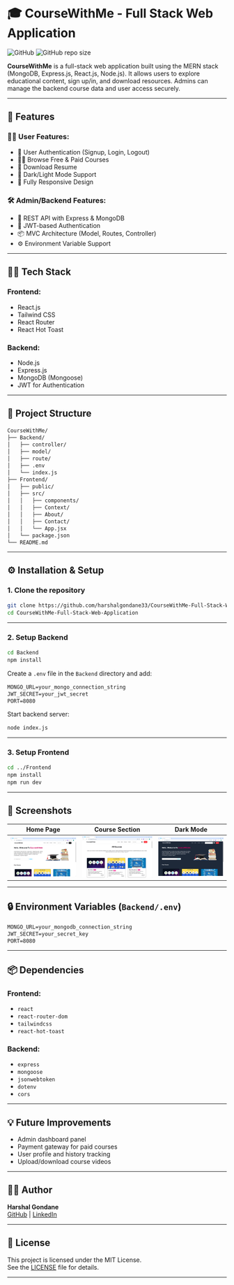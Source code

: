 # 🎓 CourseWithMe - Full Stack Web Application

![GitHub](https://img.shields.io/github/license/harshalgondane33/CourseWithMe-Full-Stack-Web-Application?style=flat-square)
![GitHub repo size](https://img.shields.io/github/repo-size/harshalgondane33/CourseWithMe-Full-Stack-Web-Application?style=flat-square)

**CourseWithMe** is a full-stack web application built using the MERN stack (MongoDB, Express.js, React.js, Node.js). It allows users to explore educational content, sign up/in, and download resources. Admins can manage the backend course data and user access securely.

---

## 🚀 Features

### 👨‍🎓 User Features:
- 🔐 User Authentication (Signup, Login, Logout)
- 🧑‍🏫 Browse Free & Paid Courses
- 📄 Download Resume
- 🌙 Dark/Light Mode Support
- 📱 Fully Responsive Design

### 🛠 Admin/Backend Features:
- 🧾 REST API with Express & MongoDB
- 🔐 JWT-based Authentication
- 📦 MVC Architecture (Model, Routes, Controller)
- ⚙️ Environment Variable Support

---

## 🧑‍💻 Tech Stack

### Frontend:
- React.js
- Tailwind CSS
- React Router
- React Hot Toast

### Backend:
- Node.js
- Express.js
- MongoDB (Mongoose)
- JWT for Authentication

---

## 📂 Project Structure

```
CourseWithMe/
├── Backend/
│   ├── controller/
│   ├── model/
│   ├── route/
│   ├── .env
│   └── index.js
├── Frontend/
│   ├── public/
│   ├── src/
│   │   ├── components/
│   │   ├── Context/
│   │   ├── About/
│   │   ├── Contact/
│   │   └── App.jsx
│   └── package.json
└── README.md
```

---

## ⚙️ Installation & Setup

### 1. Clone the repository

```bash
git clone https://github.com/harshalgondane33/CourseWithMe-Full-Stack-Web-Application.git
cd CourseWithMe-Full-Stack-Web-Application
```

---

### 2. Setup Backend

```bash
cd Backend
npm install
```

Create a `.env` file in the `Backend` directory and add:

```env
MONGO_URL=your_mongo_connection_string
JWT_SECRET=your_jwt_secret
PORT=8080
```

Start backend server:
```bash
node index.js
```

---

### 3. Setup Frontend

```bash
cd ../Frontend
npm install
npm run dev
```

---

## 📸 Screenshots


| Home Page | Course Section | Dark Mode |
|-----------|----------------|-----------|
| ![Home](./screenshots/home.png) | ![Courses](./screenshots/courses.png) | ![Dark Mode](./screenshots/darkmode.png) |

---

## 🔒 Environment Variables (`Backend/.env`)

```env
MONGO_URL=your_mongodb_connection_string
JWT_SECRET=your_secret_key
PORT=8080
```

---

## 📦 Dependencies

### Frontend:
- `react`
- `react-router-dom`
- `tailwindcss`
- `react-hot-toast`

### Backend:
- `express`
- `mongoose`
- `jsonwebtoken`
- `dotenv`
- `cors`

---

## 💡 Future Improvements

- Admin dashboard panel
- Payment gateway for paid courses
- User profile and history tracking
- Upload/download course videos

---

## 🙋‍♂️ Author

**Harshal Gondane**  
[GitHub](https://github.com/harshalgondane33) | [LinkedIn](https://www.linkedin.com/in/harshalgondane33/)

---

## 📄 License

This project is licensed under the MIT License.  
See the [LICENSE](./LICENSE) file for details.

---
